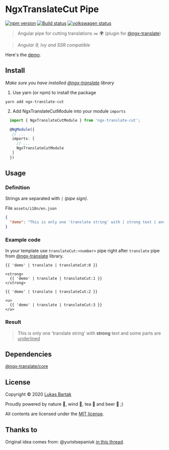 # NgxTranslateCut Pipe

[![npm version](https://badge.fury.io/js/ngx-translate-cut.svg)](https://badge.fury.io/js/ngx-translate-cut)
[![Build status](https://github.com/bartholomej/ngx-translate-cut/workflows/Build%20&%20Publish/badge.svg)](https://github.com/bartholomej/ngx-translate-cut/actions)
[![volkswagen status](https://auchenberg.github.io/volkswagen/volkswargen_ci.svg?v=1)](https://github.com/auchenberg/volkswagen)

> Angular pipe for cutting translations ✂️ 🌍 (plugin for [@ngx-translate](https://github.com/ngx-translate/core))

> _Angular 9, Ivy and SSR compatible_

Here's the [demo](http://bartholomej.github.io/ngx-translate-cut/).

## Install

_Make sure you have installed [@ngx-translate](https://github.com/ngx-translate/core) library_

1. Use yarn (or npm) to install the package

```terminal
yarn add ngx-translate-cut
```

2. Add NgxTranslateCutModule into your module `imports`

```typescript
  import { NgxTranslateCutModule } from 'ngx-translate-cut';

  @NgModule({
   // ...
   imports: [
     // ...
     NgxTranslateCutModule
   ]
  })
```

## Usage

### Definition

Strings are separated with `|` _(pipe sign)_.

File `assets/i18n/en.json`

```json
{
  "demo": "This is only one 'translate string' with | strong text | and some parts are | underlined"
}
```

### Example code

In your template use `translateCut:<number>` pipe right after `translate` pipe from [@ngx-translate](https://github.com/ngx-translate/core) library.

```
{{ 'demo' | translate | translateCut:0 }}

<strong>
  {{ 'demo' | translate | translateCut:1 }}
</strong>

{{ 'demo' | translate | translateCut:2 }}

<u>
  {{ 'demo' | translate | translateCut:3 }}
</u>
```

### Result

> This is only one 'translate string' with <strong>strong</strong> text and some parts are <u>underlined</u>

## Dependencies

[@ngx-translate/core](https://github.com/ngx-translate/core)

## License

Copyright &copy; 2020 [Lukas Bartak](http://bartweb.cz)

Proudly powered by nature 🗻, wind 💨, tea 🍵 and beer 🍺 ;)

All contents are licensed under the [MIT license].

[mit license]: LICENSE

## Thanks to

Original idea comes from: @yuristsepaniuk [in this thread](https://github.com/ngx-translate/core/issues/223).
